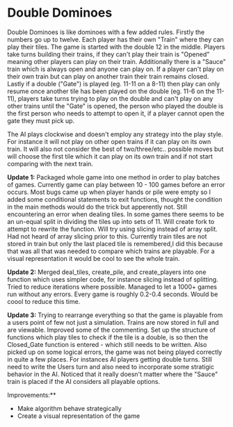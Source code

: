# Double Dominoes

Double Dominoes is like dominoes with a few added rules. Firstly the numbers go up to twelve. Each player has their own "Train" where they can play their tiles. The game is started with the double 12 in the middle. Players take turns building their trains, if they can't play their train is "Opened" meaning other players can play on their train. Additionally there is a "Sauce" train which is always open and anyone can play on. If a player can't play on their own train but can play on another train their train remains closed. Lastly if a double ("Gate") is played (eg. 11-11 on a 8-11) then play can only resume once another tile has been played on the double (eg. 11-6 on the 11-11), players take turns trying to play on the double and can't play on any other trains until the "Gate" is opened, the person who played the double is the first person who needs to attempt to open it, if a player cannot open the gate they must pick up. 

The AI plays clockwise and doesn't employ any strategy into the play style. For instance it will not play on other open trains if it can play on its own train. It will also not consider the best of two/three/etc.. possible moves but will choose the first tile which it can play on its own train and if not start comparing with the next train.

**Update 1:**
Packaged whole game into one method in order to play batches of games. Currently game can play between 10 - 100 games before an error occurs. Most bugs came up when player hands or pile were empty so I added some conditional statements to exit functions, thought the condition in the main methods would do the trick but apperently not. Still encountering an error when dealing tiles. In some games there seems to be an un-equal split in dividing the tiles up into sets of 11. Will create fork to attempt to rewrite the function. Will try using slicing instead of array split. Had not heard of array slicing prior to this. Currently train tiles are not stored in train but only the last placed tile is remembered,I did this because that was all that was needed to compare which trains are playable. For a visual representation it would be cool to see the whole train. 

**Update 2:**
Merged deal_tiles, create_pile, and create_players into one function which uses simpler code, for instance slicing instead of splitting. Tried to reduce iterations where possible. Managed to let a 1000+ games run without any errors. Every game is roughly 0.2-0.4 seconds. Would be coool to reduce this time. 

**Update 3:**
Trying to rearrange everything so that the game is playable from a users point of few not just a simulation. Trains are now stored in full and are viewable. Improved some of the commenting. Set up the structure of functions which play tiles to check if the tile is a double, is so then the Closed_Gate function is entered - which still needs to be written. Also picked up on some logical errors, the game was not being played correctly in quite a few places. For instances AI players getting double turns. Still need to write the Users turn and also need to incorporate some stratigic behavior in the AI. Noticed that it really doesn't matter where the "Sauce" train is placed if the AI considers all playable options.

Improvements:**
  - Make algorithm behave strategically
  - Create a visual representation of the game 
